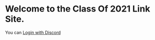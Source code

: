 # Welcome to the Class Of 2021 Link Site.

<p>You can <a href="https://www.youtube.com/watch?v=cSAp9sBzPbc">Login with Discord</a></p>
